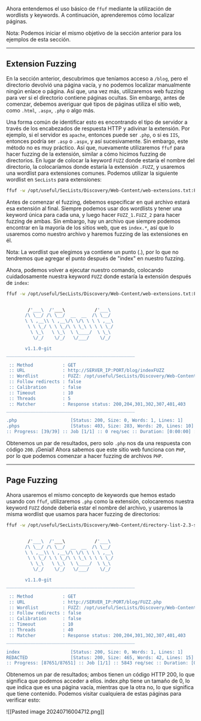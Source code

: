 Ahora entendemos el uso básico de `ffuf` mediante la utilización de wordlists y keywords. A continuación, aprenderemos cómo localizar páginas.

Nota: Podemos iniciar el mismo objetivo de la sección anterior para los ejemplos de esta sección.

---

## Extension Fuzzing

En la sección anterior, descubrimos que teníamos acceso a `/blog`, pero el directorio devolvió una página vacía, y no podemos localizar manualmente ningún enlace o página. Así que, una vez más, utilizaremos web fuzzing para ver si el directorio contiene páginas ocultas. Sin embargo, antes de comenzar, debemos averiguar qué tipos de páginas utiliza el sitio web, como `.html`, `.aspx`, `.php` o algo más.

Una forma común de identificar esto es encontrando el tipo de servidor a través de los encabezados de respuesta HTTP y adivinar la extensión. Por ejemplo, si el servidor es `apache`, entonces puede ser `.php`, o si es `IIS`, entonces podría ser `.asp` o `.aspx`, y así sucesivamente. Sin embargo, este método no es muy práctico. Así que, nuevamente utilizaremos `ffuf` para hacer fuzzing de la extensión, similar a cómo hicimos fuzzing de directorios. En lugar de colocar la keyword `FUZZ` donde estaría el nombre del directorio, la colocaríamos donde estaría la extensión `.FUZZ`, y usaremos una wordlist para extensiones comunes. Podemos utilizar la siguiente wordlist en `SecLists` para extensiones:

```bash
ffuf -w /opt/useful/SecLists/Discovery/Web-Content/web-extensions.txt:FUZZ <SNIP>
```

Antes de comenzar el fuzzing, debemos especificar en qué archivo estará esa extensión al final. Siempre podemos usar dos wordlists y tener una keyword única para cada una, y luego hacer `FUZZ_1.FUZZ_2` para hacer fuzzing de ambas. Sin embargo, hay un archivo que siempre podemos encontrar en la mayoría de los sitios web, que es `index.*`, así que lo usaremos como nuestro archivo y haremos fuzzing de las extensiones en él.

Nota: La wordlist que elegimos ya contiene un punto (.), por lo que no tendremos que agregar el punto después de "index" en nuestro fuzzing.

Ahora, podemos volver a ejecutar nuestro comando, colocando cuidadosamente nuestra keyword `FUZZ` donde estaría la extensión después de `index`:

```bash
ffuf -w /opt/useful/SecLists/Discovery/Web-Content/web-extensions.txt:FUZZ -u http://SERVER_IP:PORT/blog/indexFUZZ


        /'___\  /'___\           /'___\       
       /\ \__/ /\ \__/  __  __  /\ \__/       
       \ \ ,__\\ \ ,__\/\ \/\ \ \ \ ,__\      
        \ \ \_/ \ \ \_/\ \ \_\ \ \ \ \_/      
         \ \_\   \ \_\  \ \____/  \ \_\       
          \/_/    \/_/   \/___/    \/_/       

       v1.1.0-git
________________________________________________

 :: Method           : GET
 :: URL              : http://SERVER_IP:PORT/blog/indexFUZZ
 :: Wordlist         : FUZZ: /opt/useful/SecLists/Discovery/Web-Content/web-extensions.txt
 :: Follow redirects : false
 :: Calibration      : false
 :: Timeout          : 10
 :: Threads          : 5
 :: Matcher          : Response status: 200,204,301,302,307,401,403
________________________________________________

.php                    [Status: 200, Size: 0, Words: 1, Lines: 1]
.phps                   [Status: 403, Size: 283, Words: 20, Lines: 10]
:: Progress: [39/39] :: Job [1/1] :: 0 req/sec :: Duration: [0:00:00] :: Errors: 0 ::
```

Obtenemos un par de resultados, pero solo `.php` nos da una respuesta con código `200`. ¡Genial! Ahora sabemos que este sitio web funciona con `PHP`, por lo que podemos comenzar a hacer fuzzing de archivos `PHP`.

---

## Page Fuzzing

Ahora usaremos el mismo concepto de keywords que hemos estado usando con `ffuf`, utilizaremos `.php` como la extensión, colocaremos nuestra keyword `FUZZ` donde debería estar el nombre del archivo, y usaremos la misma wordlist que usamos para hacer fuzzing de directorios:

```bash
ffuf -w /opt/useful/SecLists/Discovery/Web-Content/directory-list-2.3-small.txt:FUZZ -u http://SERVER_IP:PORT/blog/FUZZ.php


        /'___\  /'___\           /'___\       
       /\ \__/ /\ \__/  __  __  /\ \__/       
       \ \ ,__\\ \ ,__\/\ \/\ \ \ \ ,__\      
        \ \ \_/ \ \ \_/\ \ \_\ \ \ \ \_/      
         \ \_\   \ \_\  \ \____/  \ \_\       
          \/_/    \/_/   \/___/    \/_/       

       v1.1.0-git
________________________________________________

 :: Method           : GET
 :: URL              : http://SERVER_IP:PORT/blog/FUZZ.php
 :: Wordlist         : FUZZ: /opt/useful/SecLists/Discovery/Web-Content/directory-list-2.3-small.txt
 :: Follow redirects : false
 :: Calibration      : false
 :: Timeout          : 10
 :: Threads          : 40
 :: Matcher          : Response status: 200,204,301,302,307,401,403
________________________________________________

index                   [Status: 200, Size: 0, Words: 1, Lines: 1]
REDACTED                [Status: 200, Size: 465, Words: 42, Lines: 15]
:: Progress: [87651/87651] :: Job [1/1] :: 5843 req/sec :: Duration: [0:00:15] :: Errors: 0 ::
```

Obtenemos un par de resultados; ambos tienen un código HTTP 200, lo que significa que podemos acceder a ellos. index.php tiene un tamaño de 0, lo que indica que es una página vacía, mientras que la otra no, lo que significa que tiene contenido. Podemos visitar cualquiera de estas páginas para verificar esto:

![[Pasted image 20240716004712.png]]